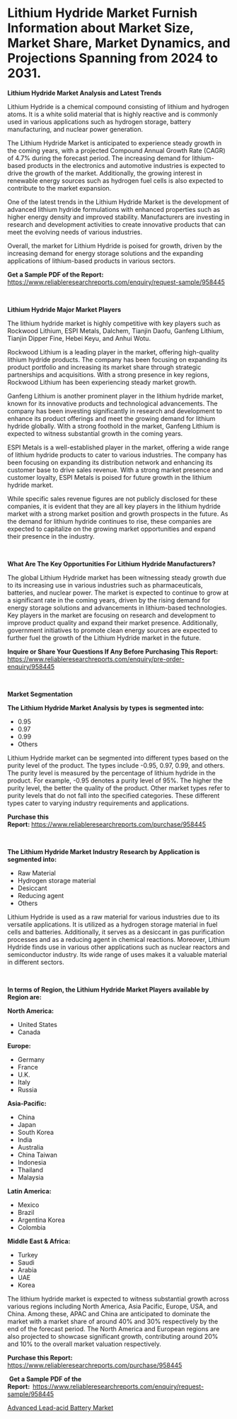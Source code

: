 <p><h1>Lithium Hydride Market Furnish Information about Market Size, Market Share, Market Dynamics, and Projections Spanning from 2024 to 2031.</h1></p><p><strong>Lithium Hydride Market Analysis and Latest Trends</strong></p>
<p><p>Lithium Hydride is a chemical compound consisting of lithium and hydrogen atoms. It is a white solid material that is highly reactive and is commonly used in various applications such as hydrogen storage, battery manufacturing, and nuclear power generation.</p><p>The Lithium Hydride Market is anticipated to experience steady growth in the coming years, with a projected Compound Annual Growth Rate (CAGR) of 4.7% during the forecast period. The increasing demand for lithium-based products in the electronics and automotive industries is expected to drive the growth of the market. Additionally, the growing interest in renewable energy sources such as hydrogen fuel cells is also expected to contribute to the market expansion.</p><p>One of the latest trends in the Lithium Hydride Market is the development of advanced lithium hydride formulations with enhanced properties such as higher energy density and improved stability. Manufacturers are investing in research and development activities to create innovative products that can meet the evolving needs of various industries.</p><p>Overall, the market for Lithium Hydride is poised for growth, driven by the increasing demand for energy storage solutions and the expanding applications of lithium-based products in various sectors.</p></p>
<p><strong>Get a Sample PDF of the Report:&nbsp;</strong> <a href="https://www.reliableresearchreports.com/enquiry/request-sample/958445">https://www.reliableresearchreports.com/enquiry/request-sample/958445</a></p>
<p>&nbsp;</p>
<p><strong>Lithium Hydride Major Market Players</strong></p>
<p><p>The lithium hydride market is highly competitive with key players such as Rockwood Lithium, ESPI Metals, Dalchem, Tianjin Daofu, Ganfeng Lithium, Tianjin Dipper Fine, Hebei Keyu, and Anhui Wotu.</p><p>Rockwood Lithium is a leading player in the market, offering high-quality lithium hydride products. The company has been focusing on expanding its product portfolio and increasing its market share through strategic partnerships and acquisitions. With a strong presence in key regions, Rockwood Lithium has been experiencing steady market growth.</p><p>Ganfeng Lithium is another prominent player in the lithium hydride market, known for its innovative products and technological advancements. The company has been investing significantly in research and development to enhance its product offerings and meet the growing demand for lithium hydride globally. With a strong foothold in the market, Ganfeng Lithium is expected to witness substantial growth in the coming years.</p><p>ESPI Metals is a well-established player in the market, offering a wide range of lithium hydride products to cater to various industries. The company has been focusing on expanding its distribution network and enhancing its customer base to drive sales revenue. With a strong market presence and customer loyalty, ESPI Metals is poised for future growth in the lithium hydride market.</p><p>While specific sales revenue figures are not publicly disclosed for these companies, it is evident that they are all key players in the lithium hydride market with a strong market position and growth prospects in the future. As the demand for lithium hydride continues to rise, these companies are expected to capitalize on the growing market opportunities and expand their presence in the industry.</p></p>
<p>&nbsp;</p>
<p><strong>What Are The Key Opportunities For Lithium Hydride Manufacturers?</strong></p>
<p><p>The global Lithium Hydride market has been witnessing steady growth due to its increasing use in various industries such as pharmaceuticals, batteries, and nuclear power. The market is expected to continue to grow at a significant rate in the coming years, driven by the rising demand for energy storage solutions and advancements in lithium-based technologies. Key players in the market are focusing on research and development to improve product quality and expand their market presence. Additionally, government initiatives to promote clean energy sources are expected to further fuel the growth of the Lithium Hydride market in the future.</p></p>
<p><strong>Inquire or Share Your Questions If Any Before Purchasing This Report:</strong> <a href="https://www.reliableresearchreports.com/enquiry/pre-order-enquiry/958445">https://www.reliableresearchreports.com/enquiry/pre-order-enquiry/958445</a></p>
<p>&nbsp;</p>
<p><strong>Market Segmentation</strong></p>
<p><strong>The Lithium Hydride Market Analysis by types is segmented into:</strong></p>
<p><ul><li>0.95</li><li>0.97</li><li>0.99</li><li>Others</li></ul></p>
<p><p>Lithium Hydride market can be segmented into different types based on the purity level of the product. The types include -0.95, 0.97, 0.99, and others. The purity level is measured by the percentage of lithium hydride in the product. For example, -0.95 denotes a purity level of 95%. The higher the purity level, the better the quality of the product. Other market types refer to purity levels that do not fall into the specified categories. These different types cater to varying industry requirements and applications.</p></p>
<p><strong>Purchase this Report:&nbsp;</strong><a href="https://www.reliableresearchreports.com/purchase/958445">https://www.reliableresearchreports.com/purchase/958445</a></p>
<p>&nbsp;</p>
<p><strong>The Lithium Hydride Market Industry Research by Application is segmented into:</strong></p>
<p><ul><li>Raw Material</li><li>Hydrogen storage material</li><li>Desiccant</li><li>Reducing agent</li><li>Others</li></ul></p>
<p><p>Lithium Hydride is used as a raw material for various industries due to its versatile applications. It is utilized as a hydrogen storage material in fuel cells and batteries. Additionally, it serves as a desiccant in gas purification processes and as a reducing agent in chemical reactions. Moreover, Lithium Hydride finds use in various other applications such as nuclear reactors and semiconductor industry. Its wide range of uses makes it a valuable material in different sectors.</p></p>
<p>&nbsp;</p>
<p><strong>In terms of Region, the Lithium Hydride Market Players available by Region are:</strong></p>
<p>
    <p> <strong> North America: </strong>
        <ul>
            <li>United States</li>
            <li>Canada</li>
        </ul>
        </p> 
    <p> <strong> Europe: </strong>
        <ul>
            <li>Germany</li>
            <li>France</li>
            <li>U.K.</li>
            <li>Italy</li>
            <li>Russia</li>
        </ul>
        </p> 
    <p> <strong> Asia-Pacific: </strong>
        <ul>
            <li>China</li>
            <li>Japan</li>
            <li>South Korea</li>
            <li>India</li>
            <li>Australia</li>
            <li>China Taiwan</li>
            <li>Indonesia</li>
            <li>Thailand</li>
            <li>Malaysia</li>
        </ul>
        </p> 
    <p> <strong> Latin America: </strong>
        <ul>
            <li>Mexico</li>
            <li>Brazil</li>
            <li>Argentina Korea</li>
            <li>Colombia</li>
        </ul>
        </p> 
    <p> <strong> Middle East & Africa: </strong>
        <ul>
            <li>Turkey</li>
            <li>Saudi</li>
            <li>Arabia</li>
            <li>UAE</li>
            <li>Korea</li>
        </ul>
    </p>
    </p>
<p><p>The lithium hydride market is expected to witness substantial growth across various regions including North America, Asia Pacific, Europe, USA, and China. Among these, APAC and China are anticipated to dominate the market with a market share of around 40% and 30% respectively by the end of the forecast period. The North America and European regions are also projected to showcase significant growth, contributing around 20% and 10% to the overall market valuation respectively.</p></p>
<p><strong>Purchase this Report: </strong><a href="https://www.reliableresearchreports.com/purchase/958445">https://www.reliableresearchreports.com/purchase/958445</a></p>
<p>&nbsp;<strong>Get a Sample PDF of the Report:&nbsp;&nbsp;</strong><a href="https://www.reliableresearchreports.com/enquiry/request-sample/958445">https://www.reliableresearchreports.com/enquiry/request-sample/958445</a></p>
<p><strong></strong></p>
<p><p><a href="https://eight-handstand-8fb.notion.site/Advanced-Lead-acid-Battery-Market-Provides-a-Comprehensive-Analysis-Including-a-Macro-Overview-of-th-54012c99f1554a5188761867a0f11bbf">Advanced Lead-acid Battery Market</a></p></p>